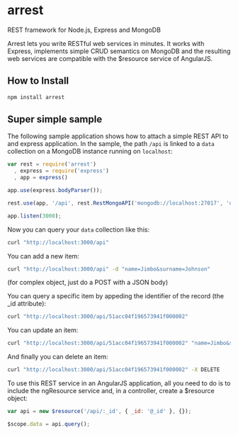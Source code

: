 arrest
======

REST framework for Node.js, Express and MongoDB

Arrest lets you write RESTful web services in minutes. It works with Express,
implements simple CRUD semantics on MongoDB and the resulting web services
are compatible with the $resource service of AngularJS.

## How to Install

```bash
npm install arrest
```

## Super simple sample

The following sample application shows how to attach a simple REST API to and express
application. In the sample, the path `/api` is linked to a `data` collection
on a MongoDB instance running on `localhost`:

```js
var rest = require('arrest')
  , express = require('express')
  , app = express()

app.use(express.bodyParser());

rest.use(app, '/api', rest.RestMongoAPI('mongodb://localhost:27017', 'data'));

app.listen(3000);
```

Now you can query your `data` collection like this:

```bash
curl "http://localhost:3000/api"
```

You can add a new item:

```bash
curl "http://localhost:3000/api" -d "name=Jimbo&surname=Johnson"
```

(for complex object, just do a POST with a JSON body)

You can query a specific item by appeding the identifier of the record (the _id attribute):

```bash
curl "http://localhost:3000/api/51acc04f196573941f000002"
```

You can update an item:

```bash
curl "http://localhost:3000/api/51acc04f196573941f000002" "name=Jimbo&surname=Smith"
```

And finally you can delete an item:

```bash
curl "http://localhost:3000/api/51acc04f196573941f000002" -X DELETE
```

To use this REST service in an AngularJS application, all you need to do is to include the
ngResource service and, in a controller, create a $resource object:

```js
var api = new $resource('/api/:_id', { _id: '@_id' }, {});

$scope.data = api.query();
```
